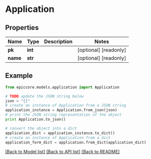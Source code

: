 # Application


## Properties

Name | Type | Description | Notes
------------ | ------------- | ------------- | -------------
**pk** | **int** |  | [optional] [readonly] 
**name** | **str** |  | [optional] [readonly] 

## Example

```python
from epiccore.models.application import Application

# TODO update the JSON string below
json = "{}"
# create an instance of Application from a JSON string
application_instance = Application.from_json(json)
# print the JSON string representation of the object
print Application.to_json()

# convert the object into a dict
application_dict = application_instance.to_dict()
# create an instance of Application from a dict
application_form_dict = application.from_dict(application_dict)
```
[[Back to Model list]](../README.md#documentation-for-models) [[Back to API list]](../README.md#documentation-for-api-endpoints) [[Back to README]](../README.md)


